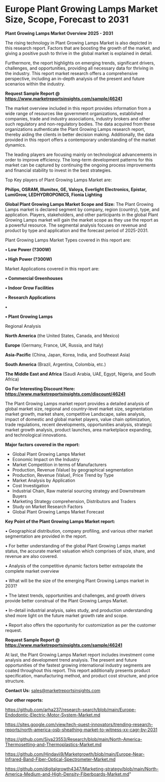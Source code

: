 # Europe Plant Growing Lamps Market Size, Scope, Forecast to 2031

<Strong> Plant Growing Lamps Market Overview 2025 - 2031</strong>

The rising technology in Plant Growing Lamps Market is also depicted in this research report. Factors that are boosting the growth of the market, and giving a positive push to thrive in the global market is explained in detail.

Furthermore, the report highlights on emerging trends, significant drivers, challenges, and opportunities, providing all necessary data for thriving in the industry. This report market research offers a comprehensive perspective, including an in-depth analysis of the present and future scenarios within the industry.

<strong>Request Sample Report @ <a href=https://www.marketreportsinsights.com/sample/46241>https://www.marketreportsinsights.com/sample/46241</a></strong>

The market overview included in this report provides information from a wide range of resources like government organizations, established companies, trade and industry associations, industry brokers and other such regulatory and non-regulatory bodies. The data acquired from these organizations authenticate the Plant Growing Lamps research report, thereby aiding the clients in better decision making. Additionally, the data provided in this report offers a contemporary understanding of the market dynamics.

The leading players are focusing mainly on technological advancements in order to improve efficiency. The long-term development patterns for this market can be captured by continuing the ongoing process improvements and financial stability to invest in the best strategies.

Top Key players of Plant Growing Lamps Market are:

<strong>Philips, OSRAM, Illumitex, GE, Valoya, Everlight Electronics, Epistar, LumiGrow, LEDHYDROPONICS, Fionia Lighting</strong>

<strong><b>Global Plant Growing Lamps Market Scope and Size:</b></strong>
The Plant Growing Lamps market is declared segment by company, region (country), type, and application. Players, stakeholders, and other participants in the global Plant Growing Lamps market will gain the market scope as they use the report as a powerful resource. The segmental analysis focuses on revenue and product by type and application and the forecast period of 2025-2031.

Plant Growing Lamps Market Types covered in this report are:

<strong>•  Low Power (?300W)

•  High Power (?300W)</strong>

Market Applications covered in this report are:

<strong>•  Commercial Greenhouses

•  Indoor Grow Facilities

•  Research Applications

•  

•  Plant Growing Lamps</strong> 

Regional Analysis

<strong>North America</strong> (the United States, Canada, and Mexico)

<strong>Europe</strong> (Germany, France, UK, Russia, and Italy)

<strong>Asia-Pacific</strong> (China, Japan, Korea, India, and Southeast Asia)

<strong>South America</strong> (Brazil, Argentina, Colombia, etc.)

<strong>The Middle East and Africa</strong> (Saudi Arabia, UAE, Egypt, Nigeria, and South Africa)

<strong>Go For Interesting Discount Here: <a href=https://www.marketreportsinsights.com/discount/46241>https://www.marketreportsinsights.com/discount/46241</a></strong>

The Plant Growing Lamps market report provides a detailed analysis of global market size, regional and country-level market size, segmentation market growth, market share, competitive Landscape, sales analysis, impact of domestic and global market players, value chain optimization, trade regulations, recent developments, opportunities analysis, strategic market growth analysis, product launches, area marketplace expanding, and technological innovations.

<strong><b>Major factors covered in the report:</b></strong>
<ul>
  <li>Global Plant Growing Lamps Market </li>
  <li>Economic Impact on the Industry</li>
  <li>Market Competition in terms of Manufacturers</li>
  <li>Production, Revenue (Value) by geographical segmentation</li>
  <li>Production, Revenue (Value), Price Trend by Type</li>
  <li>Market Analysis by Application</li>
  <li>Cost Investigation</li>
  <li>Industrial Chain, Raw material sourcing strategy and Downstream Buyers</li>
  <li>Marketing Strategy comprehension, Distributors and Traders</li>
  <li>Study on Market Research Factors</li>
  <li>Global Plant Growing Lamps Market Forecast</li>
</ul>

<strong><b>Key Point of the Plant Growing Lamps Market report:</b></strong>

• Geographical distribution, company profiling, and various other market segmentation are provided in the report.

• For better understanding of the global Plant Growing Lamps market status, the accurate market valuation which comprises of size, share, and revenue are also covered.

• Analysis of the competitive dynamic factors better extrapolate the complete market overview

• What will be the size of the emerging Plant Growing Lamps market in 2031?

• The latest trends, opportunities and challenges, and growth drivers provide better construal of the Plant Growing Lamps Market.

• In-detail industrial analysis, sales study, and production understanding shed more light on the future market growth rate and scope.

• Report also offers the opportunity for customization as per the customer request.

<strong>Request Sample Report @ <a href=https://www.marketreportsinsights.com/sample/46241>https://www.marketreportsinsights.com/sample/46241</a></strong>

At last, the Plant Growing Lamps Market report includes investment come analysis and development trend analysis. The present and future opportunities of the fastest growing international industry segments are coated throughout this report. This report additionally presents product specification, manufacturing method, and product cost structure, and price structure.

<strong>Contact Us:</strong>
sales@marketreportsinsights.com

<strong>Our other reports:</strong>

<a href=https://github.com/arha237/research-search/blob/main/Europe-Endodontic-Electric-Motor-System-Market.md>https://github.com/arha237/research-search/blob/main/Europe-Endodontic-Electric-Motor-System-Market.md</a>

<a href=https://sites.google.com/view/tech-quest-innovators/trending-research-reports/north-america-osb-sheathing-market-to-witness-xx-cagr-by-2031>https://sites.google.com/view/tech-quest-innovators/trending-research-reports/north-america-osb-sheathing-market-to-witness-xx-cagr-by-2031</a>

<a href=https://github.com/Siya23553/Research/blob/main/North-America-Thermosetting-and-Thermoplastics-Market.md>https://github.com/Siya23553/Research/blob/main/North-America-Thermosetting-and-Thermoplastics-Market.md</a>

<a href=https://github.com/Hindavii9/Marketgrowth/blob/main/Europe-Near-Infrared-Band-Fiber-Optical-Spectrometer-Market.md>https://github.com/Hindavii9/Marketgrowth/blob/main/Europe-Near-Infrared-Band-Fiber-Optical-Spectrometer-Market.md</a>

<a href=https://github.com/digitalgrowth4347/Marketing-strategy/blob/main/North-America-Medium-and-High-Density-Fiberboards-Market.md>https://github.com/digitalgrowth4347/Marketing-strategy/blob/main/North-America-Medium-and-High-Density-Fiberboards-Market.md</a>"
